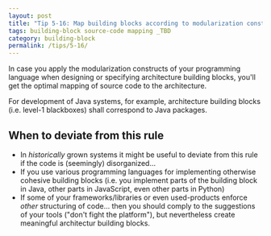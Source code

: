 ```yaml
---
layout: post
title: "Tip 5-16: Map building blocks according to modularization constructs of your programming language!"
tags: building-block source-code mapping _TBD
category: building-block
permalink: /tips/5-16/
---
```


In case you apply the modularization constructs of your programming language
when designing or specifying architecture building blocks, you'll get
the optimal mapping of source code to the architecture.

For development of Java systems, for example, architecture building blocks
(i.e. level-1 blackboxes) shall correspond to Java packages.

## When to deviate from this rule

* In _historically_ grown systems it might be useful to deviate
from this rule if the code is (seemingly) disorganized...
* If you use various programming languages for implementing otherwise
cohesive building blocks (i.e. you implement parts of the building block
  in Java, other parts in JavaScript, even other parts in Python)
* If some of your frameworks/libraries or even used-products enforce
_other_ structuring of code... then you should comply to the suggestions
of your tools ("don't fight the platform"), but nevertheless create
meaningful architectur building blocks. 
